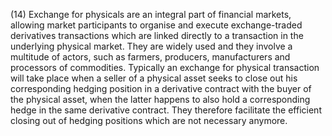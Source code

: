 (14) Exchange for physicals are an integral part of financial markets, allowing market participants to organise and execute exchange-traded derivatives transactions which are linked directly to a transaction in the underlying physical market. They are widely used and they involve a multitude of actors, such as farmers, producers, manufacturers and processors of commodities. Typically an exchange for physical transaction will take place when a seller of a physical asset seeks to close out his corresponding hedging position in a derivative contract with the buyer of the physical asset, when the latter happens to also hold a corresponding hedge in the same derivative contract. They therefore facilitate the efficient closing out of hedging positions which are not necessary anymore.